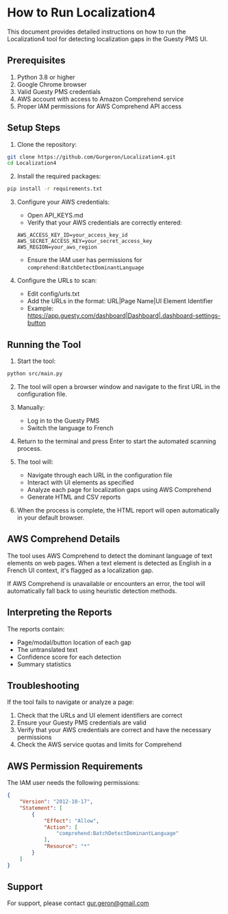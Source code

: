# How to Run Localization4

This document provides detailed instructions on how to run the Localization4 tool for detecting localization gaps in the Guesty PMS UI.

## Prerequisites

1. Python 3.8 or higher
2. Google Chrome browser
3. Valid Guesty PMS credentials
4. AWS account with access to Amazon Comprehend service
5. Proper IAM permissions for AWS Comprehend API access

## Setup Steps

1. Clone the repository:
```bash
git clone https://github.com/Gurgeron/Localization4.git
cd Localization4
```

2. Install the required packages:
```bash
pip install -r requirements.txt
```

3. Configure your AWS credentials:
   - Open API_KEYS.md
   - Verify that your AWS credentials are correctly entered:
   ```
   AWS_ACCESS_KEY_ID=your_access_key_id
   AWS_SECRET_ACCESS_KEY=your_secret_access_key
   AWS_REGION=your_aws_region
   ```
   - Ensure the IAM user has permissions for `comprehend:BatchDetectDominantLanguage`

4. Configure the URLs to scan:
   - Edit config/urls.txt
   - Add the URLs in the format: URL|Page Name|UI Element Identifier
   - Example: https://app.guesty.com/dashboard|Dashboard|.dashboard-settings-button

## Running the Tool

1. Start the tool:
```bash
python src/main.py
```

2. The tool will open a browser window and navigate to the first URL in the configuration file.

3. Manually:
   - Log in to the Guesty PMS
   - Switch the language to French

4. Return to the terminal and press Enter to start the automated scanning process.

5. The tool will:
   - Navigate through each URL in the configuration file
   - Interact with UI elements as specified
   - Analyze each page for localization gaps using AWS Comprehend
   - Generate HTML and CSV reports

6. When the process is complete, the HTML report will open automatically in your default browser.

## AWS Comprehend Details

The tool uses AWS Comprehend to detect the dominant language of text elements on web pages. When a text element is detected as English in a French UI context, it's flagged as a localization gap.

If AWS Comprehend is unavailable or encounters an error, the tool will automatically fall back to using heuristic detection methods.

## Interpreting the Reports

The reports contain:
- Page/modal/button location of each gap
- The untranslated text
- Confidence score for each detection
- Summary statistics

## Troubleshooting

If the tool fails to navigate or analyze a page:
1. Check that the URLs and UI element identifiers are correct
2. Ensure your Guesty PMS credentials are valid
3. Verify that your AWS credentials are correct and have the necessary permissions
4. Check the AWS service quotas and limits for Comprehend

## AWS Permission Requirements

The IAM user needs the following permissions:
```json
{
    "Version": "2012-10-17",
    "Statement": [
        {
            "Effect": "Allow",
            "Action": [
                "comprehend:BatchDetectDominantLanguage"
            ],
            "Resource": "*"
        }
    ]
}
```

## Support

For support, please contact gur.geron@gmail.com 